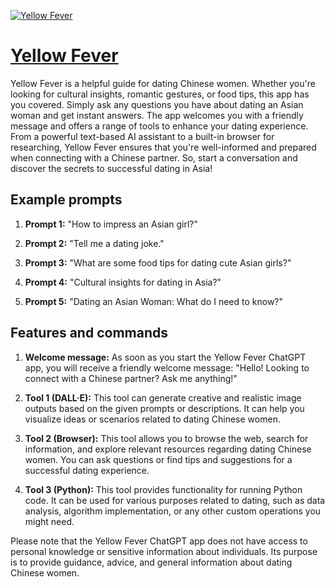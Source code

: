 [![Yellow Fever](https://files.oaiusercontent.com/file-wBYl2PPNPe2e9nHt6eMtHhdU?se=2123-10-17T20%3A34%3A31Z&sp=r&sv=2021-08-06&sr=b&rscc=max-age%3D31536000%2C%20immutable&rscd=attachment%3B%20filename%3Da313135f-a2aa-4d53-8eed-d1d5f22767d1.png&sig=DoAuR5xZAwV//Nj4L5bHMCOZKV4KoQormzDLukehUYk%3D)](https://chat.openai.com/g/g-fxCt7lELQ-yellow-fever)

# [Yellow Fever](https://chat.openai.com/g/g-fxCt7lELQ-yellow-fever)

Yellow Fever is a helpful guide for dating Chinese women. Whether you're looking for cultural insights, romantic gestures, or food tips, this app has you covered. Simply ask any questions you have about dating an Asian woman and get instant answers. The app welcomes you with a friendly message and offers a range of tools to enhance your dating experience. From a powerful text-based AI assistant to a built-in browser for researching, Yellow Fever ensures that you're well-informed and prepared when connecting with a Chinese partner. So, start a conversation and discover the secrets to successful dating in Asia!

## Example prompts

1. **Prompt 1:** "How to impress an Asian girl?"

2. **Prompt 2:** "Tell me a dating joke."

3. **Prompt 3:** "What are some food tips for dating cute Asian girls?"

4. **Prompt 4:** "Cultural insights for dating in Asia?"

5. **Prompt 5:** "Dating an Asian Woman: What do I need to know?"

## Features and commands

1. **Welcome message:** As soon as you start the Yellow Fever ChatGPT app, you will receive a friendly welcome message: "Hello! Looking to connect with a Chinese partner? Ask me anything!"

2. **Tool 1 (DALL·E):** This tool can generate creative and realistic image outputs based on the given prompts or descriptions. It can help you visualize ideas or scenarios related to dating Chinese women.

3. **Tool 2 (Browser):** This tool allows you to browse the web, search for information, and explore relevant resources regarding dating Chinese women. You can ask questions or find tips and suggestions for a successful dating experience.

4. **Tool 3 (Python):** This tool provides functionality for running Python code. It can be used for various purposes related to dating, such as data analysis, algorithm implementation, or any other custom operations you might need.

Please note that the Yellow Fever ChatGPT app does not have access to personal knowledge or sensitive information about individuals. Its purpose is to provide guidance, advice, and general information about dating Chinese women.